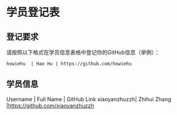 # 学员登记表

## 登记要求

请按照以下格式在学员信息表格中登记你的GitHub信息（举例）：

```markdown
howiehu  | Hao Hu | https://github.com/howiehu
```

## 学员信息

Username     | Full Name    | GitHub Link
xiaoyanzhuzzh| Zhihui Zhang |https://github.com/xiaoyanzhuzzh
